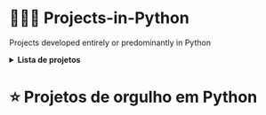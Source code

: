 # 👨🏾‍💻 Projects-in-Python
Projects developed entirely or predominantly in Python


<details>
 <summary><strong> Lista de projetos </strong></summary><br />
</details>


# ⭐ Projetos de orgulho em Python
